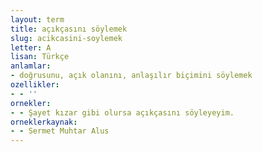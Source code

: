 ```yaml
---
layout: term
title: açıkçasını söylemek
slug: acikcasini-soylemek
letter: A
lisan: Türkçe
anlamlar:
- doğrusunu, açık olanını, anlaşılır biçimini söylemek
ozellikler:
- - ''
ornekler:
- - Şayet kızar gibi olursa açıkçasını söyleyeyim.
orneklerkaynak:
- - Sermet Muhtar Alus
---
```

